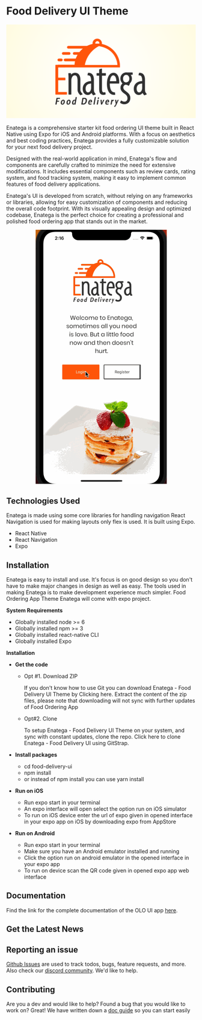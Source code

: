 # Food Delivery UI Theme

![](./contributingGuides/logo.png)

Enatega is a comprehensive starter kit food ordering UI theme built in React Native using Expo for iOS and Android platforms. With a focus on aesthetics and best coding practices, Enatega provides a fully customizable solution for your next food delivery project.

Designed with the real-world application in mind, Enatega's flow and components are carefully crafted to minimize the need for extensive modifications. It includes essential components such as review cards, rating system, and food tracking system, making it easy to implement common features of food delivery applications.

Enatega's UI is developed from scratch, without relying on any frameworks or libraries, allowing for easy customization of components and reducing the overall code footprint. With its visually appealing design and optimized codebase, Enatega is the perfect choice for creating a professional and polished food ordering app that stands out in the market.

<p align="center">
  <img src="contributingGuides/iphone.gif">
</p>

## Technologies Used

Enatega is made using some core libraries for handling navigation React Navigation is used for making layouts only flex is used. It is built using Expo.

- React Native
- React Navigation
- Expo

## Installation

Enatega is easy to install and use. It's focus is on good design so you don't have to make major changes in design as well as easy. The tools used in making Enatega is to make development experience much simpler.
Food Ordering App Theme Enatega will come with expo project.

**System Requirements**

- Globally installed node >= 6
- Globally installed npm >= 3
- Globally installed react-native CLI
- Globally installed Expo

**Installation**

- **Get the code**

  - Opt #1. Download ZIP

    If you don't know how to use Git you can download Enatega - Food Delivery UI Theme by Clicking here. Extract the content of the zip files, please note that downloading will not sync with further updates of Food Ordering App

  - Opt#2. Clone

    To setup Enatega - Food Delivery UI Theme on your system, and sync with constant updates, clone the repo. Click here to clone Enatega - Food Delivery UI using GitStrap.

- **Install packages**
  - cd food-delivery-ui
  - npm install
  - or instead of npm install you can use yarn install
- **Run on iOS**
  - Run expo start in your terminal
  - An expo interface will open select the option run on iOS simulator
  - To run on iOS device enter the url of expo given in opened interface in your expo app on iOS by downloading expo from AppStore
- **Run on Android**
  - Run expo start in your terminal
  - Make sure you have an Android emulator installed and running
  - Click the option run on android emulator in the opened interface in your expo app
  - To run on device scan the QR code given in opened expo app web interface

## Documentation

Find the link for the complete documentation of the OLO UI app [here](https://sharan-gohar.gitbook.io/workspace/).

## Get the Latest News

## Reporting an issue

[Github Issues](https://github.com/Ninjas-Code-official/food-delivery-ui/issues) are used to track todos, bugs, feature requests, and more.
Also check our [discord community](https://discord.gg/ef6PT6ZH). We'd like to help.

## Contributing

Are you a dev and would like to help? Found a bug that you would like to work on? Great! We have written down a [doc guide](https://sharan-gohar.gitbook.io/workspace/) so you can start easily
